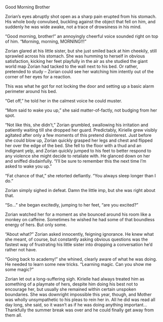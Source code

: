 Good Morning Brother

Zorian’s eyes abruptly shot open as a sharp pain erupted from his stomach. His whole body convulsed, buckling against the object that fell on him, and suddenly he was wide awake, not a trace of drowsiness in his mind.

“Good morning, brother!” an annoyingly cheerful voice sounded right on top of him. “Morning, morning, MORNING!!!”

Zorian glared at his little sister, but she just smiled back at him cheekily, still sprawled across his stomach. She was humming to herself in obvious satisfaction, kicking her feet playfully in the air as she studied the giant world map Zorian had tacked to the wall next to his bed. Or rather, pretended to study – Zorian could see her watching him intently out of the corner of her eyes for a reaction.

This was what he got for not locking the door and setting up a basic alarm perimeter around his bed.

“Get off,” he told her in the calmest voice he could muster.

“Mom said to wake you up,” she said matter-of-factly, not budging from her spot.

“Not like this, she didn’t,” Zorian grumbled, swallowing his irritation and patiently waiting till she dropped her guard. Predictably, Kirielle grew visibly agitated after only a few moments of this pretend disinterest. Just before she could blow up, Zorian quickly grasped her legs and chest and flipped her over the edge of the bed. She fell to the floor with a thud and an indignant yelp, and Zorian quickly jumped to his feet to better respond to any violence she might decide to retaliate with. He glanced down on her and sniffed disdainfully. “I’ll be sure to remember this the next time I’m asked to wake you up.”

“Fat chance of that,” she retorted defiantly. “You always sleep longer than I do.”

Zorian simply sighed in defeat. Damn the little imp, but she was right about that.

“So…” she began excitedly, jumping to her feet, “are you excited?”

Zorian watched her for a moment as she bounced around his room like a monkey on caffeine. Sometimes he wished he had some of that boundless energy of hers. But only some.

“About what?” Zorian asked innocently, feigning ignorance. He knew what she meant, of course, but constantly asking obvious questions was the fastest way of frustrating his little sister into dropping a conversation he’d rather not have.

“Going back to academy!” she whined, clearly aware of what he was doing. He needed to learn some new tricks. “Learning magic. Can you show me some magic?”

Zorian let out a long-suffering sigh. Kirielle had always treated him as something of a playmate of hers, despite him doing his best not to encourage her, but usually she remained within certain unspoken boundaries. She was downright impossible this year, though, and Mother was wholly unsympathetic to his pleas to rein her in. All he did was read all day long, she said, so it wasn’t as if he was doing anything important… Thankfully the summer break was over and he could finally get away from them all.
